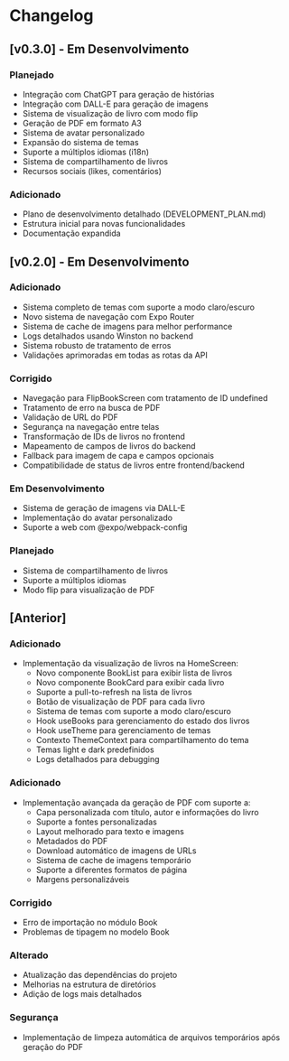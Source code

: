 # Changelog

## [v0.3.0] - Em Desenvolvimento

### Planejado
- Integração com ChatGPT para geração de histórias
- Integração com DALL-E para geração de imagens
- Sistema de visualização de livro com modo flip
- Geração de PDF em formato A3
- Sistema de avatar personalizado
- Expansão do sistema de temas
- Suporte a múltiplos idiomas (i18n)
- Sistema de compartilhamento de livros
- Recursos sociais (likes, comentários)

### Adicionado
- Plano de desenvolvimento detalhado (DEVELOPMENT_PLAN.md)
- Estrutura inicial para novas funcionalidades
- Documentação expandida

## [v0.2.0] - Em Desenvolvimento

### Adicionado
- Sistema completo de temas com suporte a modo claro/escuro
- Novo sistema de navegação com Expo Router
- Sistema de cache de imagens para melhor performance
- Logs detalhados usando Winston no backend
- Sistema robusto de tratamento de erros
- Validações aprimoradas em todas as rotas da API

### Corrigido
- Navegação para FlipBookScreen com tratamento de ID undefined
- Tratamento de erro na busca de PDF
- Validação de URL do PDF
- Segurança na navegação entre telas
- Transformação de IDs de livros no frontend
- Mapeamento de campos de livros do backend
- Fallback para imagem de capa e campos opcionais
- Compatibilidade de status de livros entre frontend/backend

### Em Desenvolvimento
- Sistema de geração de imagens via DALL-E
- Implementação do avatar personalizado
- Suporte a web com @expo/webpack-config

### Planejado
- Sistema de compartilhamento de livros
- Suporte a múltiplos idiomas
- Modo flip para visualização de PDF

## [Anterior]

### Adicionado
- Implementação da visualização de livros na HomeScreen:
  - Novo componente BookList para exibir lista de livros
  - Novo componente BookCard para exibir cada livro
  - Suporte a pull-to-refresh na lista de livros
  - Botão de visualização de PDF para cada livro
  - Sistema de temas com suporte a modo claro/escuro
  - Hook useBooks para gerenciamento do estado dos livros
  - Hook useTheme para gerenciamento de temas
  - Contexto ThemeContext para compartilhamento do tema
  - Temas light e dark predefinidos
  - Logs detalhados para debugging

### Adicionado
- Implementação avançada da geração de PDF com suporte a:
  - Capa personalizada com título, autor e informações do livro
  - Suporte a fontes personalizadas
  - Layout melhorado para texto e imagens
  - Metadados do PDF
  - Download automático de imagens de URLs
  - Sistema de cache de imagens temporário
  - Suporte a diferentes formatos de página
  - Margens personalizáveis

### Corrigido
- Erro de importação no módulo Book
- Problemas de tipagem no modelo Book

### Alterado
- Atualização das dependências do projeto
- Melhorias na estrutura de diretórios
- Adição de logs mais detalhados

### Segurança
- Implementação de limpeza automática de arquivos temporários após geração do PDF